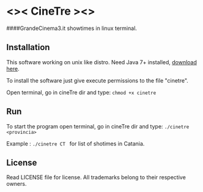# <>< CineTre ><>

####GrandeCinema3.it showtimes in linux terminal.



## Installation

This software working on unix like distro.
Need Java 7+ installed, [download here](http://java.com/en/download/).


To install the software just give execute permissions to the file "cinetre".

Open terminal, go in cineTre dir and type:  `` chmod +x cinetre ``


## Run
To start the program open terminal, go in cineTre dir and type:
``./cinetre <provincia> `` 

Example : ``./cinetre CT `` for list of shotimes in Catania.


## License
Read LICENSE file for license.
All trademarks belong to their respective owners.
